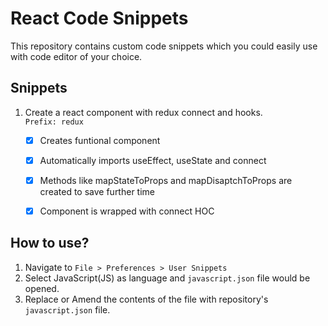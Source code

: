 # React Code Snippets

This repository contains custom code snippets which you could easily use with code editor of your choice.

## Snippets

1. Create a react component with redux connect and hooks.  
   `Prefix: redux`
   
    - [X] Creates funtional component
    - [X] Automatically imports useEffect, useState and connect
    - [X] Methods like mapStateToProps and mapDisaptchToProps are created to save further time
    - [X] Component is wrapped with connect HOC
    
    

## How to use?
1. Navigate to `File > Preferences > User Snippets`
1. Select JavaScript(JS) as language and `javascript.json` file would be opened.
1. Replace or Amend the contents of the file with repository's `javascript.json` file.

